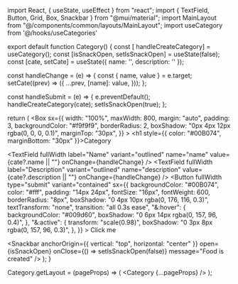 import React, { useState, useEffect } from "react";
import { TextField, Button, Grid, Box, Snackbar } from "@mui/material";
import MainLayout from "@/components/common/layouts/MainLayout";
import useCategory from '@/hooks/useCategories'


export default function Category() {
  const [ handleCreateCategory] = useCategory();
  const [isSnackOpen, setIsSnackOpen] = useState(false);
  const [cate, setCate] = useState({
    name: '',
    description: ''
  });

  const handleChange = (e) => {
    const { name, value } = e.target;
    setCate((prev) => ({
      ...prev,
      [name]: value,
    }));
  };

  const handleSubmit = (e) => {
    e.preventDefault();
    handleCreateCategory(cate);
    setIsSnackOpen(true);
  };

  return (
    <Box
      sx={{
        width: "100%",
        maxWidth: 800,
        margin: "auto",
        padding: 3,
        backgroundColor: "#f9f9f9",
        borderRadius: 2,
        boxShadow: "0px 4px 12px rgba(0, 0, 0, 0.1)",
        marginTop: "30px",
      }}
    >
      <h1 style={{ color: "#00B074", marginBottom: "30px" }}>Category</h1>
      <form onSubmit={handleSubmit}>
        <Grid container spacing={2}>
          <Grid item xs={6}>
            <TextField
              fullWidth
              label="Name"
              variant="outlined"
              name="name"
              value={cate?.name || ""}
              onChange={handleChange}
            />
          </Grid>
          <Grid item xs={6}>
            <TextField
              fullWidth
              label="Description"
              variant="outlined"
              name="description"
              value={cate?.description || ""}
              onChange={handleChange}
            />
          </Grid>
          <Grid item xs={12}>
            <Button
              fullWidth
              type="submit"
              variant="contained"
              sx={{
                backgroundColor: "#00B074",
                color: "#fff",
                padding: "14px 24px",
                fontSize: "16px",
                fontWeight: 600,
                borderRadius: "8px",
                boxShadow: "0 4px 10px rgba(0, 176, 116, 0.3)",
                textTransform: "none",
                transition: "all 0.3s ease",
                "&:hover": {
                  backgroundColor: "#009d60",
                  boxShadow: "0 6px 14px rgba(0, 157, 96, 0.4)",
                },
                "&:active": {
                  transform: "scale(0.98)",
                  boxShadow: "0 3px 8px rgba(0, 157, 96, 0.3)",
                },
              }}
            >
              Click me
            </Button>
          </Grid>
        </Grid>
      </form>
      <Snackbar
        anchorOrigin={{ vertical: "top", horizontal: "center" }}
        open={isSnackOpen}
        onClose={() => setIsSnackOpen(false)}
        message="Food is created"
      />
    </Box>
  );
}

Category.getLayout = (pageProps) => (
  <MainLayout>
    <Category {...pageProps} />
  </MainLayout>
);
